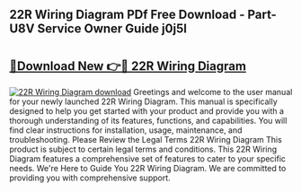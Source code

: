 ## 22R Wiring Diagram PDf Free Download - Part-U8V Service Owner Guide j0j5l

# <h2><a href="http://dfhrvym.blite.top/?on=22R+Wiring+Diagram">🔗Download New 👉🔴 22R Wiring Diagram</a></h2>

[![22R Wiring Diagram download](https://i.imgur.com/lujVjoI.png)](http://dfhrvym.blite.top/?on=22R+Wiring+Diagram)
Greetings and welcome to the user manual for your newly launched 22R Wiring Diagram. This manual is specifically designed to help you get started with your product and provide you with a thorough understanding of its features, functions, and capabilities. You will find clear instructions for installation, usage, maintenance, and troubleshooting. Please Review the Legal Terms 22R Wiring Diagram This product is subject to certain legal terms and conditions. This 22R Wiring Diagram features a comprehensive set of features to cater to your specific needs. We're Here to Guide You 22R Wiring Diagram. We are committed to providing you with comprehensive support.
